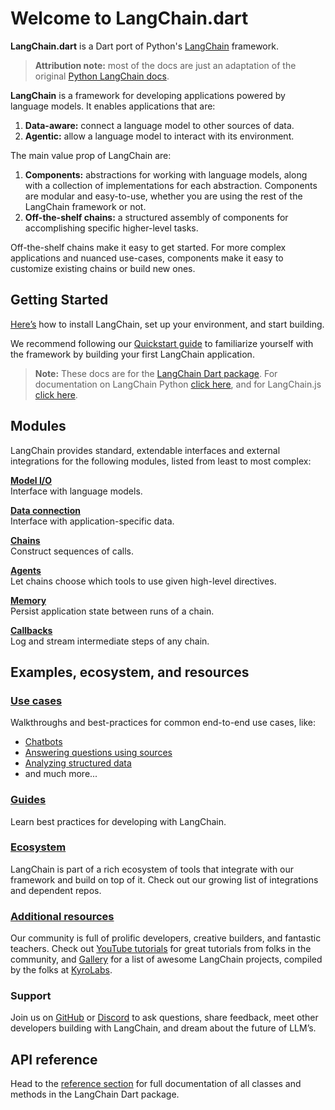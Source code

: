 # Welcome to LangChain.dart

**LangChain.dart** is a Dart port
of Python's [LangChain](https://github.com/hwchase17/langchain) framework.

> **Attribution note:** most of the docs are just an adaptation of the original
> [Python LangChain docs](https://python.langchain.com/).

**LangChain** is a framework for developing applications powered by language
models. It enables applications that are:

1. **Data-aware:** connect a language model to other sources of data.
2. **Agentic:** allow a language model to interact with its environment.

The main value prop of LangChain are:

1. **Components:** abstractions for working with language models, along with a
   collection of implementations for each abstraction. Components are modular
   and easy-to-use, whether you are using the rest of the LangChain framework or
   not.
2. **Off-the-shelf chains:** a structured assembly of components for
   accomplishing specific higher-level tasks.

Off-the-shelf chains make it easy to get started. For more complex applications
and nuanced use-cases, components make it easy to customize existing chains or
build new ones.

## Getting Started

[Here’s](/get_started/installation) how to install LangChain, set up your
environment, and start building.

We recommend following
our [Quickstart guide](/get_started/getting_started.md) to familiarize
yourself with the framework by building your first LangChain application.

> **Note:** These docs are for
> the [LangChain Dart package](https://github.com/davidmigloz/langchain_dart).
> For documentation on LangChain
> Python [click here](https://python.langchain.com), and for
> LangChain.js [click here](https://js.langchain.com).

## Modules

LangChain provides standard, extendable interfaces and external integrations for
the following modules, listed from least to most complex:

**[Model I/O](/modules/model_io/models/models.md)**  
Interface with language models.

**[Data connection]()**  
Interface with application-specific data.

**[Chains]()**  
Construct sequences of calls.

**[Agents]()**  
Let chains choose which tools to use given high-level directives.

**[Memory]()**  
Persist application state between runs of a chain.

**[Callbacks]()**  
Log and stream intermediate steps of any chain.

## Examples, ecosystem, and resources

### [Use cases](https://python.langchain.com/docs/use_cases/)

Walkthroughs and best-practices for common end-to-end use cases, like:

- [Chatbots](https://python.langchain.com/docs/use_cases/chatbots)
- [Answering questions using sources](https://python.langchain.com/docs/use_cases/question_answering)
- [Analyzing structured data](https://python.langchain.com/docs/use_cases/tabular.html)
- and much more...

### [Guides](https://python.langchain.com/docs/guides)

Learn best practices for developing with LangChain.

### [Ecosystem](https://python.langchain.com/docs/ecosystem)

LangChain is part of a rich ecosystem of tools that integrate with our framework
and build on top of it. Check out our growing list of integrations and dependent
repos.

### [Additional resources](https://python.langchain.com/docs/additional_resources)

Our community is full of prolific developers, creative builders, and fantastic
teachers. Check
out [YouTube tutorials](https://python.langchain.com/docs/ecosystem/youtube.html)
for great tutorials from folks in the community,
and [Gallery](https://github.com/kyrolabs/awesome-langchain) for a list of
awesome LangChain projects, compiled by the folks
at [KyroLabs](https://kyrolabs.com).

### Support

Join us on [GitHub](https://github.com/davidmigloz/langchain_dart)
or [Discord](https://discord.gg/6adMQxSpJS) to ask questions, share feedback,
meet other developers building with LangChain, and dream about the future of
LLM’s.

## API reference

Head to the [reference section](https://pub.dev/documentation/langchain/latest)
for full documentation of all classes and methods in the LangChain Dart
package.
